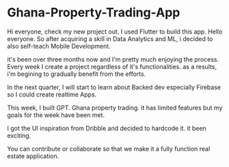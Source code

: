 # Ghana-Property-Trading-App
Hi everyone, check my new project out. I used Flutter to build this app.
Hello everyone. So after acquiring a skill in Data Analytics and ML, i decided to also self-teach Mobile Development.

it's been over three months now and I'm pretty much enjoying the process.
Every week I create a project regardless of it's functionalities. as a results, i'm begining to gradually benefit from the efforts.

In the next quarter, I will start to learn about Backed dev especially Firebase so I could create realtime Apps.

This week, I built GPT. Ghana property trading. it has limited features but my goals for the week have been met.

I got the UI inspiration from Dribble and decided to hardcode it. it been exciting.

You can contribute or collaborate so that we make it a fully function real estate application.
 
